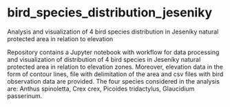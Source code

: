 # bird_species_distribution_jeseniky
Analysis and visualization of 4 bird species distribution in Jeseníky natural protected area in relation to elevation

Repository contains a Jupyter notebook with workflow for data processing and visualization of distribution of 4 bird species in Jeseníky natural protected area in relation to elevation zones. Moreover, elevation data in the form of contour lines, file with delimitation of the area and csv files with bird observation data are provided. The four species considered in the analysis are: Anthus spinoletta, Crex crex, Picoides tridactylus, Glaucidium passerinum.
